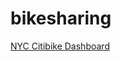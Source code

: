 # bikesharing

[NYC Citibike Dashboard](https://public.tableau.com/app/profile/teresa3850/viz/NYC_Citibike_Challenge_16536138602450/NYCCitibikeAnalysis)
